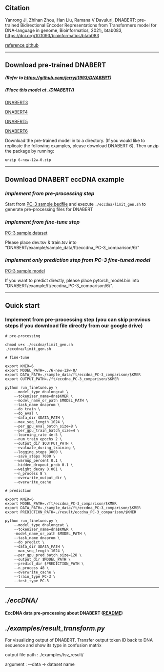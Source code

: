 ## Citation
Yanrong Ji, Zhihan Zhou, Han Liu, Ramana V Davuluri, DNABERT: pre-trained Bidirectional Encoder Representations from Transformers model for DNA-language in genome, Bioinformatics, 2021;, btab083, https://doi.org/10.1093/bioinformatics/btab083

[reference github](https://github.com/jerryji1993/DNABERT)

---
## Download pre-trained DNABERT
##### (Refer to https://github.com/jerryji1993/DNABERT) 
##### (Place this model at ./DNABERT/)

[DNABERT3](https://drive.google.com/file/d/1nVBaIoiJpnwQxiz4dSq6Sv9kBKfXhZuM/view?usp=sharing)

[DNABERT4](https://drive.google.com/file/d/1V7CChcC6KgdJ7Gwdyn73OS6dZR_J-Lrs/view?usp=sharing)

[DNABERT5](https://drive.google.com/file/d/1KMqgXYCzrrYD1qxdyNWnmUYPtrhQqRBM/view?usp=sharing)

[DNABERT6](https://drive.google.com/file/d/1BJjqb5Dl2lNMg2warsFQ0-Xvn1xxfFXC/view?usp=sharing)

Download the pre-trained model in to a directory. (If you would like to replicate the following examples, please download DNABERT 6). Then unzip the package by running:

```
unzip 6-new-12w-0.zip
```
---
## Download DNABERT eccDNA example

### *Implement from pre-processing step*
Start from [PC-3 sample bedfile](https://github.com/chen77526/DNABERT_on_eccDNA/tree/dev/eccdna/db/cell_lines) and execute ```./eccdna/limit_gen.sh``` to generate pre-processing files for DNABERT

### *Implement from fine-tune step*
[PC-3 sample dataset](https://drive.google.com/drive/folders/1hi_nr4_9CbKblrrrrSyL-o5RcpmtF8YI?usp=sharing)

Please place dev.tsv & train.tsv into "DNABERT/example/sample_data/ft/eccdna_PC-3_comparison/6/"

### *Implement only prediction step from PC-3 fine-tuned model*
[PC-3 sample model](https://drive.google.com/drive/folders/1hi_nr4_9CbKblrrrrSyL-o5RcpmtF8YI?usp=sharing)

If you want to predict directly, please place pytorch_model.bin into "DNABERT/example/ft/eccdna_PC-3_comparison/6/".

---
## Quick start

### Implement from pre-processing step (you can skip previous steps if you download file directly from our google drive)
```
# pre-processing

chmod u+x ./eccdna/limit_gen.sh
./eccdna/limit_gen.sh

# fine-tune

export KMER=6
export MODEL_PATH=../6-new-12w-0/
export DATA_PATH=./sample_data/ft/eccdna_PC-3_comparison/$KMER
export OUTPUT_PATH=./ft/eccdna_PC-3_comparison/$KMER

python run_finetune.py \
    --model_type dnalongcat \
    --tokenizer_name=dna$KMER \
    --model_name_or_path $MODEL_PATH \
    --task_name dnaprom \
    --do_train \
    --do_eval \
    --data_dir $DATA_PATH \
    --max_seq_length 1024 \
    --per_gpu_eval_batch_size=8 \
    --per_gpu_train_batch_size=4 \
    --learning_rate 4e-5 \ 
    --num_train_epochs 2 \
    --output_dir $OUTPUT_PATH \
    --evaluate_during_training \
    --logging_steps 3000 \
    --save_steps 7000 \
    --warmup_percent 0.1 \
    --hidden_dropout_prob 0.1 \
    --weight_decay 0.001 \
    --n_process 8 \
    --overwrite_output_dir \
    --overwrite_cache

# prediction

export KMER=6
export MODEL_PATH=./ft/eccdna_PC-3_comparison/$KMER
export DATA_PATH=./sample_data/ft/eccdna_PC-3_comparison/$KMER
export PREDICTION_PATH=./result/eccdna_PC-3_comparison/$KMER

python run_finetune.py \
    --model_type dnalongcat \
    --tokenizer_name=dna$KMER \
    -model_name_or_path $MODEL_PATH \
    --task_name dnaprom \
    --do_predict \
    --data_dir $DATA_PATH \
    --max_seq_length 1024 \
    --per_gpu_pred_batch_size=128 \
    --output_dir $MODEL_PATH \
    --predict_dir $PREDICTION_PATH \
    --n_process 48 \
    --overwrite_cache \
    --train_type PC-3 \
    --test_type PC-3
```
---
## *./eccDNA/*
#### EccDNA data pre-processing about DNABERT ([README](https://github.com/chen77526/DNABERT_on_eccDNA/blob/dev/eccdna/README.md))

## *./examples/result_transform.py*
For visualizing output of DNABERT. Transfer output token ID back to DNA sequence and show its type in confusion matrix

output file path : ./examples/tsv_result/

argument : --data -> dataset name


